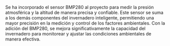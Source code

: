 Se ha incorporado el sensor BMP280 al proyecto para medir la presión atmosférica y la altitud de manera precisa y confiable. Este sensor se suma a los demás componentes del invernadero inteligente, permitiendo una mayor precisión en la medición y control de los factores ambientales. Con la adición del BMP280, se mejora significativamente la capacidad del invernadero para monitorear y ajustar las condiciones ambientales de manera efectiva.